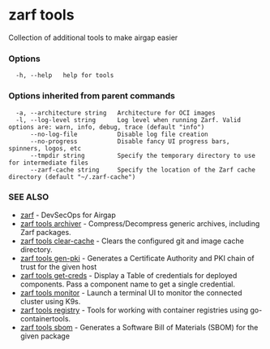 # zarf tools

Collection of additional tools to make airgap easier

### Options

```
  -h, --help   help for tools
```

### Options inherited from parent commands

```
  -a, --architecture string   Architecture for OCI images
  -l, --log-level string      Log level when running Zarf. Valid options are: warn, info, debug, trace (default "info")
      --no-log-file           Disable log file creation
      --no-progress           Disable fancy UI progress bars, spinners, logos, etc
      --tmpdir string         Specify the temporary directory to use for intermediate files
      --zarf-cache string     Specify the location of the Zarf cache directory (default "~/.zarf-cache")
```

### SEE ALSO

* [zarf](zarf.md)	 - DevSecOps for Airgap
* [zarf tools archiver](zarf_tools_archiver.md)	 - Compress/Decompress generic archives, including Zarf packages.
* [zarf tools clear-cache](zarf_tools_clear-cache.md)	 - Clears the configured git and image cache directory.
* [zarf tools gen-pki](zarf_tools_gen-pki.md)	 - Generates a Certificate Authority and PKI chain of trust for the given host
* [zarf tools get-creds](zarf_tools_get-creds.md)	 - Display a Table of credentials for deployed components. Pass a component name to get a single credential.
* [zarf tools monitor](zarf_tools_monitor.md)	 - Launch a terminal UI to monitor the connected cluster using K9s.
* [zarf tools registry](zarf_tools_registry.md)	 - Tools for working with container registries using go-containertools.
* [zarf tools sbom](zarf_tools_sbom.md)	 - Generates a Software Bill of Materials (SBOM) for the given package

